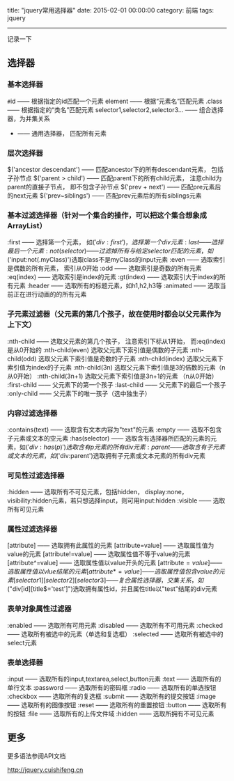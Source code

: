 title: "jquery常用选择器"
date: 2015-02-01 00:00:00
category: 前端
tags: jquery

---

记录一下

## 选择器
### 基本选择器
 `#`id —— 根据指定的id匹配一个元素
 element —— 根据“元素名”匹配元素
 .class —— 根据指定的“类名”匹配元素
 selector1,selector2,selector3... —— 组合选择器，为并集关系
 * —— 通用选择器， 匹配所有元素

### 层次选择器
 $('ancestor descendant') —— 匹配ancestor下的所有descendant元素， 包括子孙节点
 $('parent > child') —— 匹配parent下的所有child元素， 注意child为parent的直接子节点， 即不包含子孙节点
 $('prev + next') —— 匹配pre元素后的next元素
 $('prev~siblings') —— 匹配prev元素后的所有siblings元素

### 基本过滤选择器（针对一个集合的操作，可以把这个集合想象成ArrayList）
 :first —— 选择第一个元素， 如$('div:first')， 选择第一个div元素
 :last —— 选择最后一个元素
 :not(selector) —— 过滤掉所有与给定selector匹配的元素，如$('input:not(.myClass)')选取class不是myClass的input元素
 :even —— 选取索引是偶数的所有元素， 索引从0开始
 :odd —— 选取索引是奇数的所有元素
 :eq(index)  —— 选取索引是index的元素
 :gt(index) —— 选取索引大于index的所有元素
 :header —— 选取所有的标题元素，如h1,h2,h3等
 :animated —— 选取当前正在进行动画的的所有元素

### 子元素过滤器（父元素的第几个孩子，故在使用时都会以父元素作为上下文）
 :nth-child —— 选取父元素的第几个孩子， 注意索引下标从1开始， 而:eq(index)是从0开始的
 :nth-child(even) 选取父元素下索引值是偶数的子元素
 :nth-child(odd) 选取父元素下索引值是奇数的子元素
 :nth-child(index) 选取父元素下索引值为index的子元素
 :nth-child(3n) 选取父元素下索引值是3的倍数的元素（n从0开始）
 :nth-child(3n+1) 选取父元素下索引值是3n+1的元素 （n从0开始）
 :first-child —— 父元素下的第一个孩子
 :last-child —— 父元素下的最后一个孩子
 :only-child —— 父元素下的唯一孩子（选中独生子）

### 内容过滤选择器
 :contains(text) —— 选取含有文本内容为"text"的元素
 :empty —— 选取不包含子元素或文本的空元素
 :has(selector) —— 选取含有选择器所匹配的元素的元素，如$('div:has(p)')选取含有p元素的所有div元素
 :parent —— 选取含有子元素或文本的元素，如$('div:parent')选取拥有子元素或文本元素的所有div元素

### 可见性过滤选择器
 :hidden ——  选取所有不可见元素，包括hidden， display:none，visibility:hidden元素，若只想选择input，则可用input:hidden
 :visible —— 选取所有可见元素

### 属性过滤选择器
 [attribute] —— 选取拥有此属性的元素
 [attribute=value] —— 选取属性值为value的元素
 [attribute!=value] —— 选取属性值不等于value的元素
 [attribute^=value] —— 选取属性值以value开头的元素
 [attribute$=value] —— 选取属性值以vlue结尾的元素
 [attribute*=value] —— 选取属性值包含value的元素
 [selector1][selector2][selector3] —— 复合属性选择器，交集关系， 如$("div[id][title$='test']")选取拥有属性id，并且属性title以"test"结尾的div元素

### 表单对象属性过滤器
 :enabled —— 选取所有可用元素
 :disabled —— 选取所有不可用元素
 :checked —— 选取所有被选中的元素（单选和复选框）
 :selected —— 选取所有被选中的select元素

### 表单选择器
 :input —— 选取所有的input,textarea,select,button元素
 :text —— 选取所有的单行文本
 :password —— 选取所有的密码框
 :radio —— 选取所有的单选按钮
 :checkbox —— 选取所有的复选框
 :submit —— 选取所有的提交按钮
 :image —— 选取所有的图像按钮
 :reset —— 选取所有的重置按钮
 :button —— 选取所有的按钮
 :file —— 选取所有的上传文件域
 :hidden —— 选取所拥有不可见元素
 
 ## 更多
 更多语法参阅API文档
 
 http://jquery.cuishifeng.cn